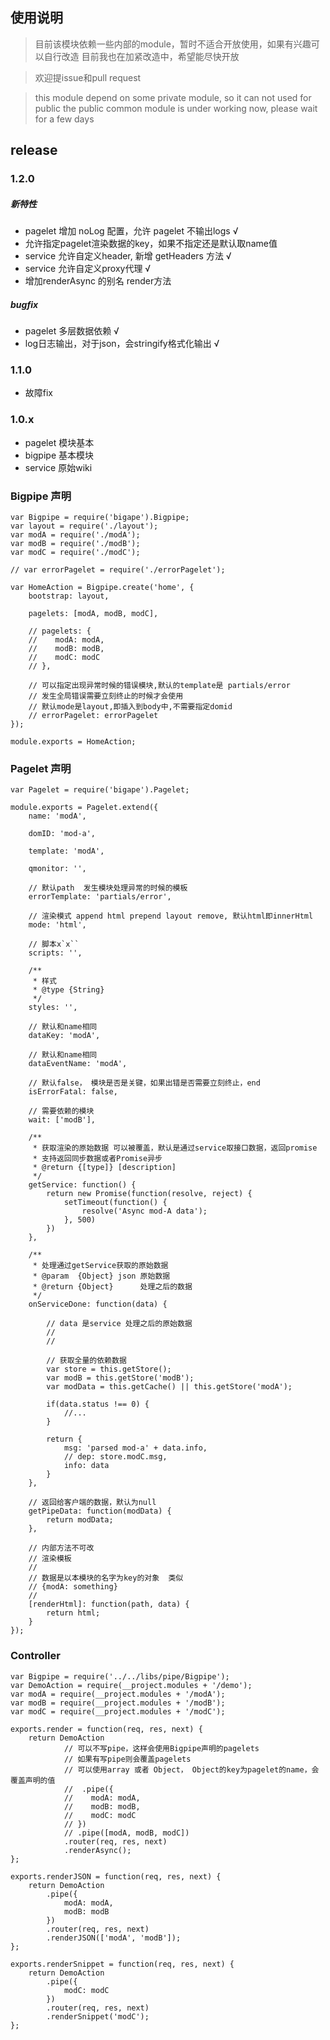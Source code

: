 ## 使用说明
> 目前该模块依赖一些内部的module，暂时不适合开放使用，如果有兴趣可以自行改造
> 目前我也在加紧改造中，希望能尽快开放

> 欢迎提issue和pull request

> this module depend on some private module, so it can not used for public
> the public common module is under working now, please wait for a few days


## release

### 1.2.0

##### 新特性
- pagelet 增加 noLog 配置，允许 pagelet 不输出logs √
- 允许指定pagelet渲染数据的key，如果不指定还是默认取name值
- service 允许自定义header, 新增 getHeaders 方法 √
- service 允许自定义proxy代理 √
- 增加renderAsync 的别名 render方法

##### bugfix
- pagelet 多层数据依赖 √
- log日志输出，对于json，会stringify格式化输出 √

### 1.1.0
- 故障fix

### 1.0.x

- pagelet 模块基本
- bigpipe 基本模块
- service 原始wiki

### Bigpipe 声明
```
var Bigpipe = require('bigape').Bigpipe;
var layout = require('./layout');
var modA = require('./modA');
var modB = require('./modB');
var modC = require('./modC');

// var errorPagelet = require('./errorPagelet');

var HomeAction = Bigpipe.create('home', {
    bootstrap: layout,

    pagelets: [modA, modB, modC],

    // pagelets: {
    //    modA: modA,
    //    modB: modB,
    //    modC: modC
    // },

    // 可以指定出现异常时候的错误模块,默认的template是 partials/error
    // 发生全局错误需要立刻终止的时候才会使用
    // 默认mode是layout,即插入到body中,不需要指定domid
    // errorPagelet: errorPagelet
});

module.exports = HomeAction;
```

### Pagelet 声明

```
var Pagelet = require('bigape').Pagelet;

module.exports = Pagelet.extend({
    name: 'modA',

    domID: 'mod-a',

    template: 'modA',

    qmonitor: '',

    // 默认path  发生模块处理异常的时候的模板
    errorTemplate: 'partials/error',

    // 渲染模式 append html prepend layout remove, 默认html即innerHtml
    mode: 'html',

    // 脚本x`x``
    scripts: '',

    /**
     * 样式
     * @type {String}
     */
    styles: '',

    // 默认和name相同
    dataKey: 'modA',

    // 默认和name相同
    dataEventName: 'modA',

    // 默认false， 模块是否是关键，如果出错是否需要立刻终止，end
    isErrorFatal: false,

    // 需要依赖的模块
    wait: ['modB'],

    /**
     * 获取渲染的原始数据 可以被覆盖，默认是通过service取接口数据，返回promise
     * 支持返回同步数据或者Promise异步
     * @return {[type]} [description]
     */
    getService: function() {
        return new Promise(function(resolve, reject) {
            setTimeout(function() {
                resolve('Async mod-A data');
            }, 500)
        })
    },

    /**
     * 处理通过getService获取的原始数据
     * @param  {Object} json 原始数据
     * @return {Object}      处理之后的数据
     */
    onServiceDone: function(data) {

        // data 是service 处理之后的原始数据
        //
        //

        // 获取全量的依赖数据
        var store = this.getStore();
        var modB = this.getStore('modB');
        var modData = this.getCache() || this.getStore('modA');

        if(data.status !== 0) {
            //...
        }

        return {
            msg: 'parsed mod-a' + data.info,
            // dep: store.modC.msg,
            info: data
        }
    },

    // 返回给客户端的数据，默认为null
    getPipeData: function(modData) {
        return modData;
    },

    // 内部方法不可改
    // 渲染模板
    //
    // 数据是以本模块的名字为key的对象  类似
    // {modA: something}
    //
    [renderHtml]: function(path, data) {
        return html;
    }
});

```

### Controller
```
var Bigpipe = require('../../libs/pipe/Bigpipe');
var DemoAction = require(__project.modules + '/demo');
var modA = require(__project.modules + '/modA');
var modB = require(__project.modules + '/modB');
var modC = require(__project.modules + '/modC');

exports.render = function(req, res, next) {
    return DemoAction
            // 可以不写pipe，这样会使用Bigpipe声明的pagelets
            // 如果有写pipe则会覆盖pagelets
            // 可以使用array 或者 Object， Object的key为pagelet的name，会覆盖声明的值
            //  .pipe({
            //    modA: modA,
            //    modB: modB,
            //    modC: modC
            // })
            // .pipe([modA, modB, modC])
            .router(req, res, next)
            .renderAsync();
};

exports.renderJSON = function(req, res, next) {
    return DemoAction
        .pipe({
            modA: modA,
            modB: modB
        })
        .router(req, res, next)
        .renderJSON(['modA', 'modB']);
};

exports.renderSnippet = function(req, res, next) {
    return DemoAction
        .pipe({
            modC: modC
        })
        .router(req, res, next)
        .renderSnippet('modC');
};

```
